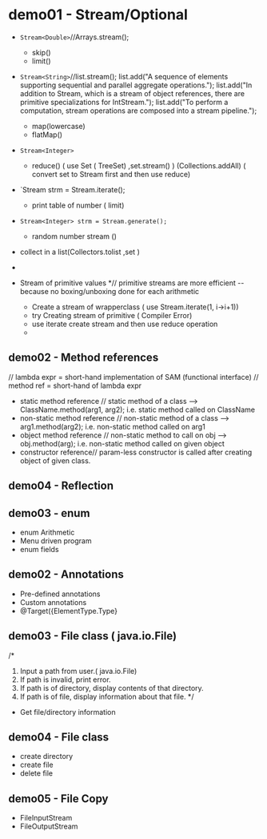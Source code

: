 

##
# demo01 - Stream/Optional
* `Stream<Double>`//Arrays.stream(); 
    * skip()
    * limit()
* `Stream<String>`//list.stream(); 
list.add("A sequence of elements supporting sequential and parallel aggregate operations.");
list.add("In addition to Stream, which is a stream of object references, there are primitive specializations for IntStream.");
list.add("To perform a computation, stream operations are composed into a stream pipeline.");	
    * map(lowercase) 
    * flatMap()
    
* `Stream<Integer>`
    * reduce() ( use Set ( TreeSet) ,set.stream() ) (Collections.addAll) ( convert set to Stream first and then use reduce)
    
* `Stream<Integer> strm = Stream.iterate(); 
    * print table of number ( limit)
* `Stream<Integer> strm = Stream.generate();`
    * random number stream () 
*  collect in a list(Collectors.tolist ,set ) 
*  

* Stream of primitive values
    *// primitive streams are more efficient -- because no boxing/unboxing done for each arithmetic	
    * Create a stream of wrapperclass ( use Stream.iterate(1, i->i+1)) 
    * try Creating stream of primitive ( Compiler Error)
    * use iterate create stream and then use reduce operation
    *
     
## demo02 - Method references
// lambda expr = short-hand implementation of SAM (functional interface)
// method ref = short-hand of lambda expr
* static method reference // static method of a class --> ClassName.method(arg1, arg2); i.e. static method called on ClassName
* non-static method reference //  non-static method of a class --> arg1.method(arg2); i.e. non-static method called on arg1
* object method reference //  non-static method to call on obj --> obj.method(arg); i.e. non-static method called on given object
* constructor reference//  param-less constructor is called after creating object of given class.

## demo04 - Reflection


## demo03 - enum
* enum Arithmetic
* Menu driven program
* enum fields


## demo02 - Annotations
* Pre-defined annotations
* Custom annotations 
* @Target({ElementType.Type}


## demo03 - File class ( java.io.File) 
/*
1. Input a path from user.( java.io.File) 
2. If path is invalid, print error.
3. If path is of directory, display contents of that directory.
4. If path is of file, display information about that file.
*/
* Get file/directory information

## demo04 - File class
* create directory
* create file
* delete file


## demo05 - File Copy
* FileInputStream
* FileOutputStream

